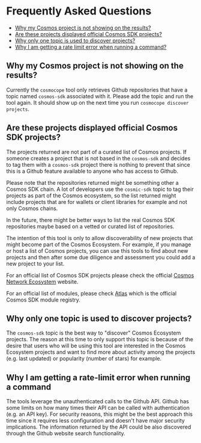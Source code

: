 # Frequently Asked Questions

- [Why my Cosmos project is not showing on the results?](#why-my-cosmos-project-is-not-showing-on-the-results)
- [Are these projects displayed official Cosmos SDK projects?](#are-these-projects-displayed-official-cosmos-sdk-projects)
- [Why only one topic is used to discover projects?](#why-only-one-topic-is-used-to-discover-projects)
- [Why I am getting a rate limit error when running a command?](#why-i-am-getting-a-rate-limit-error-when-running-a-commandd)

## Why my Cosmos project is not showing on the results?

Currently the `cosmocope` tool only retrieves Github repositories that have a topic named `cosmos-sdk` associated with it. Please add the topic and run the tool again. It should show up on the next time you run `cosmocope discover projects`. 

## Are these projects displayed official Cosmos SDK projects?

The projects returned are not part of a curated list of Cosmos projects. If someone creates a project that is not based in the `cosmos-sdk` and decides to tag them with a `cosmos-sdk` project there is nothing to prevent that since this is a Github feature available to anyone who has access to Github. 

Please note that the repositories returned might be something other a Cosmos SDK chain. A lot of developers use the `cosmic-sdk` topic to tag their projects as part of the Cosmos ecosystem, so the list returned might include projects that are for wallets or client libraries for example and not only Cosmos chains.

In the future, there might be better ways to list the real Cosmos SDK repositories maybe based on a vetted or curated list of repositories. 

The intention of this tool is only to allow discoverability of new projects that might become part of the Cosmos Ecosystem. For example, if you manage or host a list of Cosmos projects, you can use this tools to find about new projects and then after some due diligence and assessment you could add a new project to your list.

For an official list of Cosmos SDK projects please check the official [Cosmos Network Ecosystem](https://cosmos.network/ecosystem) website.

For an official list of modules, please check [Atlas](https://atlas.cosmos.network) which is the official Cosmos SDK module registry.

## Why only one topic is used to discover projects?

The `cosmos-sdk` topic is the best way to "discover"  Cosmos Ecosystem projects. The reason at this time to only support this topic is because of the desire that users who will be using this tool are interested in the Cosmos Ecosystem projects and want to find more about activity among the projects (e.g. last updated) or popularity (number of stars) for example.

## Why I am getting a rate-limit error when running a command

The tools leverage the unauthenticated calls to the Github API. Github has some limits on how many times their API can be called with authentication (e.g. an API key). For security reasons, this might be the best approach this time since it requires less configuration and doesn't have major security implications. The information returned by the API could be also discovered through the Github website search functionality.

